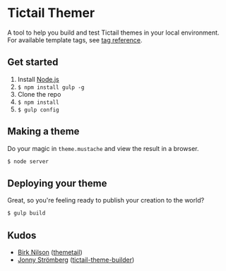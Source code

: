 # Tictail Themer

A tool to help you build and test Tictail themes in your local environment. For available template tags, see [tag reference](https://tictail.com/docs/templates).

## Get started

1. Install [Node.js](http://nodejs.org/)
1. `$ npm install gulp -g`
1. Clone the repo
1. `$ npm install`
1. `$ gulp config`

## Making a theme

Do your magic in `theme.mustache` and view the result in a browser.

```bash
$ node server
```

## Deploying your theme

Great, so you're feeling ready to publish your creation to the world?

```bash
$ gulp build
```

## Kudos

* [Birk Nilson](https://github.com/birknilson) ([themetail](https://github.com/birknilson/themetail))
* [Jonny Strömberg](https://github.com/javve) ([tictail-theme-builder](https://github.com/javve/tictail-theme-builder))